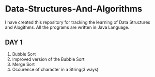 # Data-Structures-And-Algorithms

I have created this repository for tracking the learning of Data Structures and Alogithms.
All the programs are written in Java Language.

## DAY 1
1. Bubble Sort
2. Improved version of the Bubble Sort
3. Merge Sort
4. Occurence of character in a String(3 ways)
